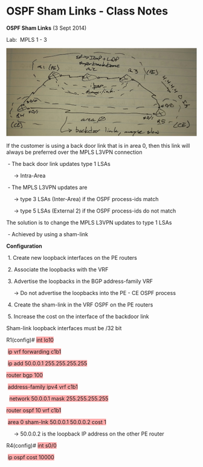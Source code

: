 # OSPF Sham Links - Class Notes

**OSPF Sham Links** \(3 Sept 2014\)

Lab:  MPLS 1 \- 3

![20141003_154440-1.jpeg](image/20141003_154440-1.jpeg)

If the customer is using a back door link that is in area 0, then this link will always be preferred over the MPLS L3VPN connection

 \- The back door link updates type 1 LSAs

     \-\> Intra\-Area

 \- The MPLS L3VPN updates are

     \-\> type 3 LSAs \(Inter\-Area\) if the OSPF process\-ids match

     \-\> type 5 LSAs \(External 2\) if the OSPF process\-ids do not match

The solution is to change the MPLS L3VPN updates to type 1 LSAs

 \- Achieved by using a sham\-link

**Configuration**

 1. Create new loopback interfaces on the PE routers

 2. Associate the loopbacks with the VRF

 3. Advertise the loopbacks in the BGP address\-family VRF

     \-\> Do not advertise the loopbacks into the PE \- CE OSPF process

 4. Create the sham\-link in the VRF OSPF on the PE routers

 5. Increase the cost on the interface of the backdoor link

Sham\-link loopback interfaces must be /32 bit

R1\(config\)\# <span style="background-color: #ffaaaa">int lo10</span>

 <span style="background-color: #ffaaaa">ip vrf forwarding c1b1</span>

 <span style="background-color: #ffaaaa">ip add 50.0.0.1 255.255.255.255</span>

<span style="background-color: #ffaaaa">router bgp 100</span>

 <span style="background-color: #ffaaaa">address\-family ipv4 vrf c1b1</span>

  <span style="background-color: #ffaaaa">network 50.0.0.1 mask 255.255.255.255</span>

<span style="background-color: #ffaaaa">router ospf 10 vrf c1b1</span>

 <span style="background-color: #ffaaaa">area 0 sham\-lnk 50.0.0.1 50.0.0.2 cost 1</span>

     \-\> 50.0.0.2 is the loopback IP address on the other PE router

R4\(config\)\# <span style="background-color: #ffaaaa">int s0/0</span>

 <span style="background-color: #ffaaaa">ip ospf cost 10000</span>
